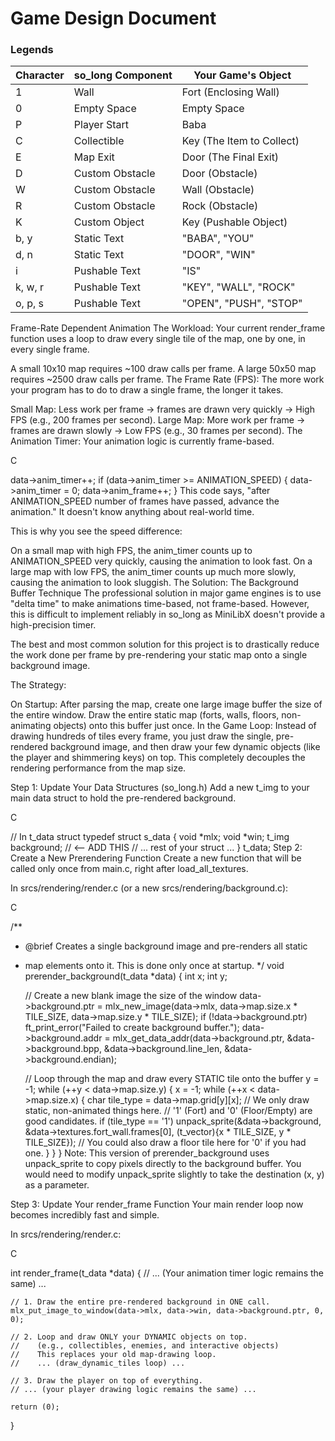# Game Design Document


### Legends
| Character | so_long Component | Your Game's Object                |
|-----------|-------------------|-----------------------------------|
| 1         | Wall              | Fort (Enclosing Wall)             |
| 0         | Empty Space       | Empty Space                       |
| P         | Player Start      | Baba                              |
| C         | Collectible       | Key (The Item to Collect)         |
| E         | Map Exit          | Door (The Final Exit)             |
| D         | Custom Obstacle   | Door (Obstacle)                   |
| W         | Custom Obstacle   | Wall (Obstacle)                   |
| R         | Custom Obstacle   | Rock (Obstacle)                   |
| K         | Custom Object     | Key (Pushable Object)             |
| b, y      | Static Text       | "BABA", "YOU"                     |
| d, n      | Static Text       | "DOOR", "WIN"                     |
| i         | Pushable Text     | "IS"                              |
| k, w, r   | Pushable Text     | "KEY", "WALL", "ROCK"             |
| o, p, s   | Pushable Text     | "OPEN", "PUSH", "STOP"            |

Frame-Rate Dependent Animation
The Workload: Your current render_frame function uses a loop to draw every single tile of the map, one by one, in every single frame.

A small 10x10 map requires ~100 draw calls per frame.
A large 50x50 map requires ~2500 draw calls per frame.
The Frame Rate (FPS): The more work your program has to do to draw a single frame, the longer it takes.

Small Map: Less work per frame -> frames are drawn very quickly -> High FPS (e.g., 200 frames per second).
Large Map: More work per frame -> frames are drawn slowly -> Low FPS (e.g., 30 frames per second).
The Animation Timer: Your animation logic is currently frame-based.

C

data->anim_timer++;
if (data->anim_timer >= ANIMATION_SPEED)
{
    data->anim_timer = 0;
    data->anim_frame++;
}
This code says, "after ANIMATION_SPEED number of frames have passed, advance the animation." It doesn't know anything about real-world time.

This is why you see the speed difference:

On a small map with high FPS, the anim_timer counts up to ANIMATION_SPEED very quickly, causing the animation to look fast.
On a large map with low FPS, the anim_timer counts up much more slowly, causing the animation to look sluggish.
The Solution: The Background Buffer Technique
The professional solution in major game engines is to use "delta time" to make animations time-based, not frame-based. However, this is difficult to implement reliably in so_long as MiniLibX doesn't provide a high-precision timer.

The best and most common solution for this project is to drastically reduce the work done per frame by pre-rendering your static map onto a single background image.

The Strategy:

On Startup: After parsing the map, create one large image buffer the size of the entire window.
Draw the entire static map (forts, walls, floors, non-animating objects) onto this buffer just once.
In the Game Loop: Instead of drawing hundreds of tiles every frame, you just draw the single, pre-rendered background image, and then draw your few dynamic objects (like the player and shimmering keys) on top.
This completely decouples the rendering performance from the map size.

Step 1: Update Your Data Structures (so_long.h)
Add a new t_img to your main data struct to hold the pre-rendered background.

C

// In t_data struct
typedef struct s_data
{
	void		*mlx;
	void		*win;
	t_img		background; // <-- ADD THIS
	// ... rest of your struct ...
}	t_data;
Step 2: Create a New Prerendering Function
Create a new function that will be called only once from main.c, right after load_all_textures.

In srcs/rendering/render.c (or a new srcs/rendering/background.c):

C

/**
 * @brief Creates a single background image and pre-renders all static
 * map elements onto it. This is done only once at startup.
 */
void	prerender_background(t_data *data)
{
	int	x;
	int	y;

	// Create a new blank image the size of the window
	data->background.ptr = mlx_new_image(data->mlx,
			data->map.size.x * TILE_SIZE, data->map.size.y * TILE_SIZE);
	if (!data->background.ptr)
		ft_print_error("Failed to create background buffer.");
	data->background.addr = mlx_get_data_addr(data->background.ptr,
			&data->background.bpp, &data->background.line_len,
			&data->background.endian);
	
	// Loop through the map and draw every STATIC tile onto the buffer
	y = -1;
	while (++y < data->map.size.y)
	{
		x = -1;
		while (++x < data->map.size.x)
		{
			char tile_type = data->map.grid[y][x];
			// We only draw static, non-animated things here.
			// '1' (Fort) and '0' (Floor/Empty) are good candidates.
			if (tile_type == '1')
				unpack_sprite(&data->background, &data->textures.fort_wall.frames[0], (t_vector){x * TILE_SIZE, y * TILE_SIZE});
			// You could also draw a floor tile here for '0' if you had one.
		}
	}
}
Note: This version of prerender_background uses unpack_sprite to copy pixels directly to the background buffer. You would need to modify unpack_sprite slightly to take the destination (x, y) as a parameter.

Step 3: Update Your render_frame Function
Your main render loop now becomes incredibly fast and simple.

In srcs/rendering/render.c:

C

int	render_frame(t_data *data)
{
	// ... (Your animation timer logic remains the same) ...

	// 1. Draw the entire pre-rendered background in ONE call.
	mlx_put_image_to_window(data->mlx, data->win, data->background.ptr, 0, 0);

	// 2. Loop and draw ONLY your DYNAMIC objects on top.
	//    (e.g., collectibles, enemies, and interactive objects)
	//    This replaces your old map-drawing loop.
	//    ... (draw_dynamic_tiles loop) ...

	// 3. Draw the player on top of everything.
	// ... (your player drawing logic remains the same) ...
	
	return (0);
}